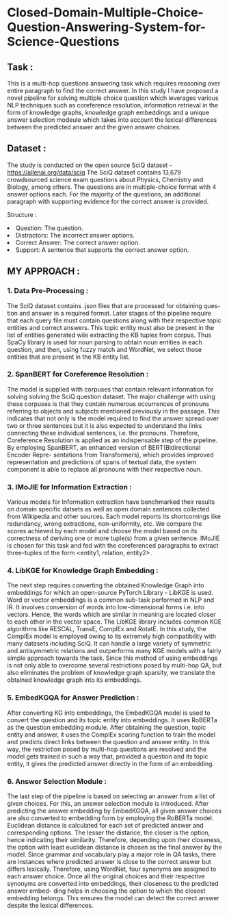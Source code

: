 # Closed-Domain-Multiple-Choice-Question-Answering-System-for-Science-Questions

## Task :

This is a multi-hop questions answering task which requires reasoning over entire paragraph to find the correct answer. In this study I have proposed a novel pipeline for solving multiple choice question which leverages various NLP techniques such as coreference resolution, information retrieval in the form of knowledge graphs, knowledge graph embeddings and a unique answer selection modeule which takes into account the lexical differences between the predicted answer and the given answer choices.

## Dataset :

The study is conducted on the open source SciQ dataset - https://allenai.org/data/sciq
The SciQ dataset contains 13,679 crowdsourced science exam questions about Physics, Chemistry and Biology, among others. The questions are in multiple-choice format with 4 answer options each. For the majority of the questions, an additional paragraph with supporting evidence for the correct answer is provided.

Structure :
<li> Question: The question. </li>
<li> Distractors: The incorrect answer options. </li> 
<li> Correct Answer: The correct answer option. </li> 
<li> Support: A sentence that supports the correct answer option. </li> 

## MY APPROACH : 

### 1. Data Pre-Processing :
The SciQ dataset contains .json files that are processed for obtaining ques- tion and answer in a required format. Later stages of the pipeline require that each query file must contain questions along with their respective topic entities and correct answers. This topic entity must also be present in the list of entities generated wile extracting the KB tuples from corpus. Thus SpaCy library is used for noun parsing to obtain noun entities in each question, and then, using fuzzy match and WordNet, we select those entities that are present in the KB entity list.

### 2. SpanBERT for Coreference Resolution :
The model is supplied with corpuses that contain relevant information for solving solving the SciQ question dataset. The major challenge with using these corpuses is that they contain numerous occurrences of pronouns referring to objects and subjects mentioned previously in the passage. This indicates that not only is the model required to find the answer spread over two or three sentences but it is also expected to understand the links connecting these individual sentences, i.e. the pronouns. Therefore, Coreference Resolution is applied as an indispensable step of the pipeline. By employing SpanBERT, an enhanced version of BERT(Bidirectional Encoder Repre- sentations from Transformers), which provides improved representation and predictions of spans of textual data, the system component is able to replace all pronouns with their respective noun.

### 3. IMoJIE for Information Extraction :
Various models for Information extraction have benchmarked their results on domain specific datsets as well as open domain sentences collected from Wikipedia and other sources. Each model reports its shortcomings like redundancy, wrong extractions, non-uniformity, etc. We compare the scores achieved by each model and choose the model based on its correctness of deriving one or more tuple(s) from a given sentence. IMoJIE is chosen for this task and fed with the coreferenced paragraphs to extract three-tuples of the form <entity1, relation, entity2>. 

### 4. LibKGE for Knowledge Graph Embedding :
The next step requires converting the obtained Knowledge Graph into embeddings for which an open-source PyTorch Library - LibKGE is used. Word or vector embeddings is a common sub-task performed in NLP and IR. It involves conversion of words into low-dimensional forms i.e. into vectors. Hence, the words which are similar in meaning are located closer to each other in the vector space. The LibKGE library includes common KGE algorithms like RESCAL, TransE, ComplEx and RotatE. In this study, the ComplEx model is employed owing to its extremely high compatibility with many datasets including SciQ. It can handle a large variety of symmetric and antisymmetric relations and outperforms many KGE models with a fairly simple approach towards the task. Since this method of using embeddings is not only able to overcome several restrictions posed by multi-hop QA, but also eliminates the problem of knowledge graph sparsity, we translate the obtained knowledge graph into its embeddings.

### 5. EmbedKGQA for Answer Prediction :
After converting KG into embeddings, the EmbedKGQA model is used to convert the question and its topic entity into embeddings. It uses RoBERTa as the question embedding module. After obtaining the question, topic entity and answer, it uses the ComplEx scoring function to train the model and predicts direct links between the question and answer entity. In this way, the restriction posed by multi-hop questions are resolved and the model gets trained in such a way that, provided a question and its topic entity, it gives the predicted answer directly in the form of an embedding.

### 6. Answer Selection Module :
The last step of the pipeline is based on selecting an answer from a list of given choices. For this, an answer selection module is introduced. After predicting the answer embedding by EmbedKGQA, all given answer choices are also converted to embedding form by employing the RoBERTa model. Euclidean distance is calculated for each set of predicted answer and corresponding options. The lesser the distance, the closer is the option, hence indicating their similarity. Therefore, depending upon their closeness, the option with least euclidean distance is chosen as the final answer by the model. Since grammar and vocabulary play a major role in QA tasks, there are instances where predicted answer is close to the correct answer but differs lexically. Therefore, using WordNet, four synonyms are assigned to each answer choice. Once all the original choices and their respective synonyms are converted into embeddings, their closeness to the predicted answer embed- ding helps in choosing the option to which the closest embedding belongs. This ensures the model can detect the correct answer despite the lexical differences.
